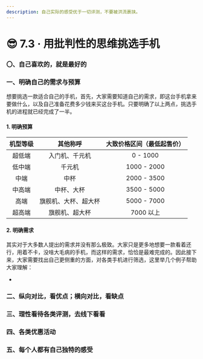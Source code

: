```yaml
---
description: 自己实际的感受优于一切评测，不要被洪流裹挟。
---
```


# 😎 7.3 · 用批判性的思维挑选手机

### 〇、自己喜欢的，就是最好的



### 一、明确自己的需求与预算

想要挑选一款适合自己的手机，首先，大家需要知道自己的需求，即这台手机拿来要做什么，以及自己准备花费多少钱来买这台手机。只要明确了以上两点，挑选手机的进程就已经完成了一半。

#### 1. 明确预算



| 机型等级 |    其他称呼    | 大致价格区间（最低起售价） |
| :--: | :--------: | :-----------: |
|  超低端 |   入门机、千元机  |    0 - 1000   |
|  低中端 |     千元机    |  1000 - 2000  |
|  中端  |     中杯     |  2000 - 3500  |
|  中高端 |    中杯、大杯   |  3500 - 5000  |
|  高端  | 旗舰机、大杯、超大杯 |  5000 - 7000  |
|  超高端 |   旗舰机、超大杯  |    7000 以上    |



#### 2. 明确需求

其实对于大多数人提出的需求并没有那么极致。大家只是更多地想要一款看着还行，用着不卡，没啥大毛病的手机，而这样的需求，恰恰是最难完成的。因此接下来，大家需要找出自己更侧重的方面，对各类手机进行筛选，这里举几个例子帮助大家理解：

*





### 二、纵向对比，看优点；横向对比，看缺点



### 三、理性看待各类评测，去线下看看



### 四、各类优惠活动



### 五、每个人都有自己独特的感受

